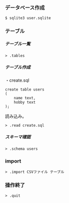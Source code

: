 ### データベース作成

```
$ sqlite3 user.sqlite
```

### テーブル

##### テーブル一覧

```
> .tables
```

##### テーブル作成

・create.sql

```
create table users
(
    name text,
    hobby text
);
```

読み込み。

```
> .read create.sql
```

##### スキーマ確認

```
> .schema users
```

### import

```
> .import CSVファイル テーブル
```

### 操作終了

```
> .quit
```
